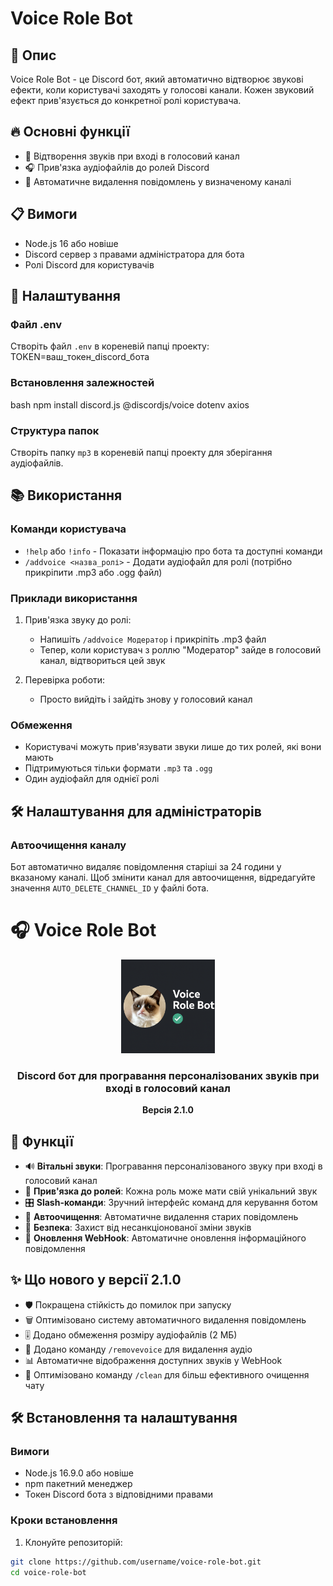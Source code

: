 # Voice Role Bot

## 📢 Опис
Voice Role Bot - це Discord бот, який автоматично відтворює звукові ефекти, коли користувачі заходять у голосові канали. Кожен звуковий ефект прив'язується до конкретної ролі користувача.

## 🔥 Основні функції
- 🎵 Відтворення звуків при вході в голосовий канал
- 🎧 Прив'язка аудіофайлів до ролей Discord
- 🧹 Автоматичне видалення повідомлень у визначеному каналі

## 📋 Вимоги
- Node.js 16 або новіше
- Discord сервер з правами адміністратора для бота
- Ролі Discord для користувачів

## 🔧 Налаштування

### Файл .env
Створіть файл `.env` в кореневій папці проекту:
TOKEN=ваш_токен_discord_бота

### Встановлення залежностей
bash npm install discord.js @discordjs/voice dotenv axios

### Структура папок
Створіть папку `mp3` в кореневій папці проекту для зберігання аудіофайлів.

## 📚 Використання

### Команди користувача
- `!help` або `!info` - Показати інформацію про бота та доступні команди
- `/addvoice <назва_ролі>` - Додати аудіофайл для ролі (потрібно прикріпити .mp3 або .ogg файл)

### Приклади використання
1. Прив'язка звуку до ролі:
    - Напишіть `/addvoice Модератор` і прикріпіть .mp3 файл
    - Тепер, коли користувач з роллю "Модератор" зайде в голосовий канал, відтвориться цей звук

2. Перевірка роботи:
    - Просто вийдіть і зайдіть знову у голосовий канал

### Обмеження
- Користувачі можуть прив'язувати звуки лише до тих ролей, які вони мають
- Підтримуються тільки формати `.mp3` та `.ogg`
- Один аудіофайл для однієї ролі

## 🛠️ Налаштування для адміністраторів

### Автоочищення каналу
Бот автоматично видаляє повідомлення старіші за 24 години у вказаному каналі. Щоб змінити канал для автоочищення, відредагуйте значення `AUTO_DELETE_CHANNEL_ID` у файлі бота.

# 🎧 Voice Role Bot

<div align="center">
  <img src="./images/bot_avatar.png" alt="Voice Role Bot Logo" width="150">
  <h3>Discord бот для програвання персоналізованих звуків при вході в голосовий канал</h3>
  <p><b>Версія 2.1.0</b></p>
</div>

## 🚀 Функції

- 🔊 **Вітальні звуки**: Програвання персоналізованого звуку при вході в голосовий канал
- 🧩 **Прив'язка до ролей**: Кожна роль може мати свій унікальний звук
- 🎛️ **Slash-команди**: Зручний інтерфейс команд для керування ботом
- 🧹 **Автоочищення**: Автоматичне видалення старих повідомлень
- 🔐 **Безпека**: Захист від несанкціонованої зміни звуків
- 🔄 **Оновлення WebHook**: Автоматичне оновлення інформаційного повідомлення

## ✨ Що нового у версії 2.1.0

- 🛡️ Покращена стійкість до помилок при запуску
- 🗑️ Оптимізовано систему автоматичного видалення повідомлень
- 🎚️ Додано обмеження розміру аудіофайлів (2 МБ)
- 🧰 Додано команду `/removevoice` для видалення аудіо
- 📊 Автоматичне відображення доступних звуків у WebHook
- 🔧 Оптимізовано команду `/clean` для більш ефективного очищення чату

## 🛠️ Встановлення та налаштування

### Вимоги
- Node.js 16.9.0 або новіше
- npm пакетний менеджер
- Токен Discord бота з відповідними правами

### Кроки встановлення

1. Клонуйте репозиторій:
```bash
git clone https://github.com/username/voice-role-bot.git
cd voice-role-bot

